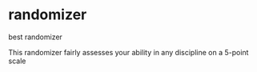 # randomizer
best randomizer

This randomizer fairly assesses your ability in any discipline on a 5-point scale
